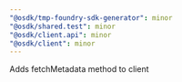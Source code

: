 ```yaml
---
"@osdk/tmp-foundry-sdk-generator": minor
"@osdk/shared.test": minor
"@osdk/client.api": minor
"@osdk/client": minor
---
```


Adds fetchMetadata method to client
